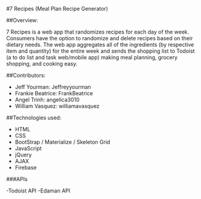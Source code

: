 #7 Recipes (Meal Plan Recipe Generator) 

##Overview:

7 Recipes is a web app that randomizes recipes for each day of the week. Consumers have the option to randomize and delete recipes based on their dietary needs. The web app aggregates all of the ingredients (by respective item and quantity) for the entire week and sends the shopping list to Todoist (a to do list and task web/mobile app) making meal planning, grocery shopping, and cooking easy.


##Contributors:

- Jeff Yourman:  Jeffreyyourman
- Frankie Beatrice: FrankBeatrice
- Angel Trinh: angelica3010
- William Vasquez: williamavasquez


##Technologies used:

- HTML
- CSS
- BootStrap / Materialize / Skeleton Grid
- JavaScript
- jQuery
- AJAX
- Firebase

###APIs

-Todoist API
-Edaman API
